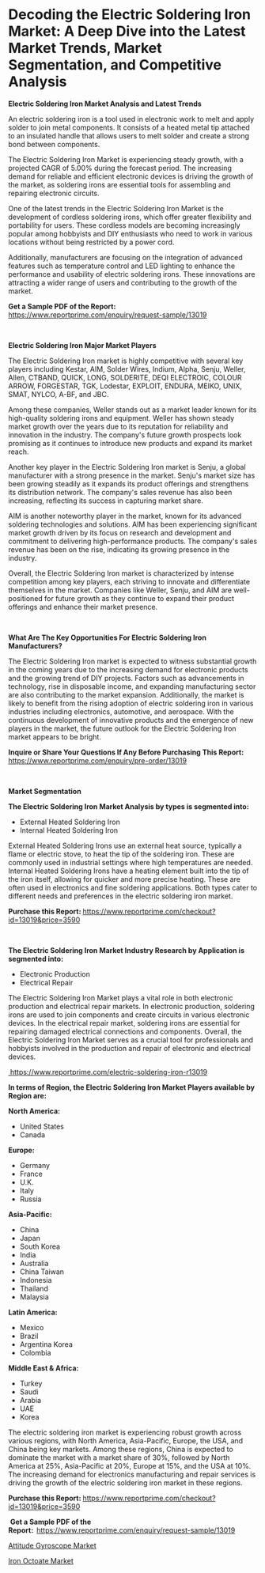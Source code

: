 <p><h1>Decoding the Electric Soldering Iron Market: A Deep Dive into the Latest Market Trends, Market Segmentation, and Competitive Analysis</h1></p><p><strong>Electric Soldering Iron Market Analysis and Latest Trends</strong></p>
<p><p>An electric soldering iron is a tool used in electronic work to melt and apply solder to join metal components. It consists of a heated metal tip attached to an insulated handle that allows users to melt solder and create a strong bond between components.</p><p>The Electric Soldering Iron Market is experiencing steady growth, with a projected CAGR of 5.00% during the forecast period. The increasing demand for reliable and efficient electronic devices is driving the growth of the market, as soldering irons are essential tools for assembling and repairing electronic circuits.</p><p>One of the latest trends in the Electric Soldering Iron Market is the development of cordless soldering irons, which offer greater flexibility and portability for users. These cordless models are becoming increasingly popular among hobbyists and DIY enthusiasts who need to work in various locations without being restricted by a power cord.</p><p>Additionally, manufacturers are focusing on the integration of advanced features such as temperature control and LED lighting to enhance the performance and usability of electric soldering irons. These innovations are attracting a wider range of users and contributing to the growth of the market.</p></p>
<p><strong>Get a Sample PDF of the Report:&nbsp;</strong> <a href="https://www.reportprime.com/enquiry/request-sample/13019">https://www.reportprime.com/enquiry/request-sample/13019</a></p>
<p>&nbsp;</p>
<p><strong>Electric Soldering Iron Major Market Players</strong></p>
<p><p>The Electric Soldering Iron market is highly competitive with several key players including Kestar, AIM, Solder Wires, Indium, Alpha, Senju, Weller, Allen, CTBAND, QUICK, LONG, SOLDERITE, DEQI ELECTROIC, COLOUR ARROW, FORGESTAR, TGK, Lodestar, EXPLOIT, ENDURA, MEIKO, UNIX, SMAT, NYLCO, A-BF, and JBC.</p><p>Among these companies, Weller stands out as a market leader known for its high-quality soldering irons and equipment. Weller has shown steady market growth over the years due to its reputation for reliability and innovation in the industry. The company's future growth prospects look promising as it continues to introduce new products and expand its market reach.</p><p>Another key player in the Electric Soldering Iron market is Senju, a global manufacturer with a strong presence in the market. Senju's market size has been growing steadily as it expands its product offerings and strengthens its distribution network. The company's sales revenue has also been increasing, reflecting its success in capturing market share.</p><p>AIM is another noteworthy player in the market, known for its advanced soldering technologies and solutions. AIM has been experiencing significant market growth driven by its focus on research and development and commitment to delivering high-performance products. The company's sales revenue has been on the rise, indicating its growing presence in the industry.</p><p>Overall, the Electric Soldering Iron market is characterized by intense competition among key players, each striving to innovate and differentiate themselves in the market. Companies like Weller, Senju, and AIM are well-positioned for future growth as they continue to expand their product offerings and enhance their market presence.</p></p>
<p>&nbsp;</p>
<p><strong>What Are The Key Opportunities For Electric Soldering Iron Manufacturers?</strong></p>
<p><p>The Electric Soldering Iron market is expected to witness substantial growth in the coming years due to the increasing demand for electronic products and the growing trend of DIY projects. Factors such as advancements in technology, rise in disposable income, and expanding manufacturing sector are also contributing to the market expansion. Additionally, the market is likely to benefit from the rising adoption of electric soldering iron in various industries including electronics, automotive, and aerospace. With the continuous development of innovative products and the emergence of new players in the market, the future outlook for the Electric Soldering Iron market appears to be bright.</p></p>
<p><strong>Inquire or Share Your Questions If Any Before Purchasing This Report:</strong> <a href="https://www.reportprime.com/enquiry/pre-order/13019">https://www.reportprime.com/enquiry/pre-order/13019</a></p>
<p>&nbsp;</p>
<p><strong>Market Segmentation</strong></p>
<p><strong>The Electric Soldering Iron Market Analysis by types is segmented into:</strong></p>
<p><ul><li>External Heated Soldering Iron</li><li>Internal Heated Soldering Iron</li></ul></p>
<p><p>External Heated Soldering Irons use an external heat source, typically a flame or electric stove, to heat the tip of the soldering iron. These are commonly used in industrial settings where high temperatures are needed. Internal Heated Soldering Irons have a heating element built into the tip of the iron itself, allowing for quicker and more precise heating. These are often used in electronics and fine soldering applications. Both types cater to different needs and preferences in the electric soldering iron market.</p></p>
<p><strong>Purchase this Report:&nbsp;</strong><a href="https://www.reportprime.com/checkout?id=13019&price=3590">https://www.reportprime.com/checkout?id=13019&price=3590</a></p>
<p>&nbsp;</p>
<p><strong>The Electric Soldering Iron Market Industry Research by Application is segmented into:</strong></p>
<p><ul><li>Electronic Production</li><li>Electrical Repair</li></ul></p>
<p><p>The Electric Soldering Iron Market plays a vital role in both electronic production and electrical repair markets. In electronic production, soldering irons are used to join components and create circuits in various electronic devices. In the electrical repair market, soldering irons are essential for repairing damaged electrical connections and components. Overall, the Electric Soldering Iron Market serves as a crucial tool for professionals and hobbyists involved in the production and repair of electronic and electrical devices.</p></p>
<p><a href="https://www.reportprime.com/electric-soldering-iron-r13019">&nbsp;https://www.reportprime.com/electric-soldering-iron-r13019</a></p>
<p><strong>In terms of Region, the Electric Soldering Iron Market Players available by Region are:</strong></p>
<p>
    <p> <strong> North America: </strong>
        <ul>
            <li>United States</li>
            <li>Canada</li>
        </ul>
        </p> 
    <p> <strong> Europe: </strong>
        <ul>
            <li>Germany</li>
            <li>France</li>
            <li>U.K.</li>
            <li>Italy</li>
            <li>Russia</li>
        </ul>
        </p> 
    <p> <strong> Asia-Pacific: </strong>
        <ul>
            <li>China</li>
            <li>Japan</li>
            <li>South Korea</li>
            <li>India</li>
            <li>Australia</li>
            <li>China Taiwan</li>
            <li>Indonesia</li>
            <li>Thailand</li>
            <li>Malaysia</li>
        </ul>
        </p> 
    <p> <strong> Latin America: </strong>
        <ul>
            <li>Mexico</li>
            <li>Brazil</li>
            <li>Argentina Korea</li>
            <li>Colombia</li>
        </ul>
        </p> 
    <p> <strong> Middle East & Africa: </strong>
        <ul>
            <li>Turkey</li>
            <li>Saudi</li>
            <li>Arabia</li>
            <li>UAE</li>
            <li>Korea</li>
        </ul>
    </p>
    </p>
<p><p>The electric soldering iron market is experiencing robust growth across various regions, with North America, Asia-Pacific, Europe, the USA, and China being key markets. Among these regions, China is expected to dominate the market with a market share of 30%, followed by North America at 25%, Asia-Pacific at 20%, Europe at 15%, and the USA at 10%. The increasing demand for electronics manufacturing and repair services is driving the growth of the electric soldering iron market in these regions.</p></p>
<p><strong>Purchase this Report: </strong><a href="https://www.reportprime.com/checkout?id=13019&price=3590">https://www.reportprime.com/checkout?id=13019&price=3590</a></p>
<p>&nbsp;<strong>Get a Sample PDF of the Report:&nbsp;&nbsp;</strong><a href="https://www.reportprime.com/enquiry/request-sample/13019">https://www.reportprime.com/enquiry/request-sample/13019</a></p>
<p><strong></strong></p>
<p><p><a href="https://github.com/WillieWoodard/Market-Research-Report-List-4/blob/main/attitude-gyroscope-market.md">Attitude Gyroscope Market</a></p><p><a href="https://nifty-kite-d51.notion.site/Insights-into-Iron-Octoate-Market-Size-Analysing-Market-Share-Trends-and-Growth-from-2024-to-2031-e16d9733be1845f586c9b06f4307e69b">Iron Octoate Market</a></p></p>